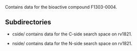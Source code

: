 Contains data for the bioactive compound F1303-0004.

## Subdirectories

- cside/ contains data for the C-side search space on rv1821.

- nside/ contains data for the N-side search space on rv1821.

